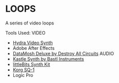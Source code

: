 # LOOPS
A series of video loops

Tools Used:
VIDEO
- [Hydra Video Synth](https://hydra.ojack.xyz/?sketch_id=celeste_1)
- Adobe After Effects
- [DataMosh Deluxe by Destroy All Circuits](https://www.destroyallcircuits.com/)
AUDIO
- [Kastle Synth by Bastl Instruments](https://bastl-instruments.com/)
- [littleBits Synth Kit](https://sphero.com/products/synth-kit?gclid=CjwKCAjwm7mEBhBsEiwA_of-THrKZPEIUAp12fyTV167L2u3iccx6eV7uRCSZYjdNFrixSZPzPMliRoC-tAQAvD_BwE)
- [Korg SQ-1](https://www.korg.com/us/products/dj/sq_1/)
- Logic Pro





